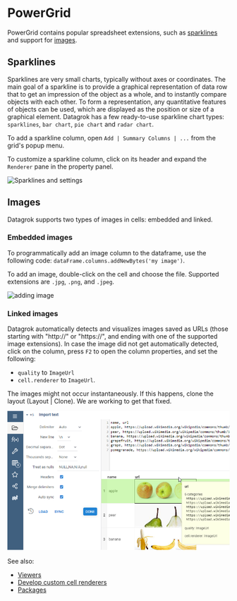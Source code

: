 # PowerGrid

PowerGrid contains popular spreadsheet extensions, such as [sparklines](#sparklines) and support for [images](#images).

## Sparklines

Sparklines are very small charts, typically without axes or coordinates. The main goal of a sparkline is to provide a
graphical representation of data row that to get an impression of the object as a whole, and to 
instantly compare objects with each other. To form a representation, any quantitative features of objects can
be used, which are displayed as the position or size of a graphical element. Datagrok has a few ready-to-use sparkline
chart types: `sparklines`, `bar chart`, `pie chart` and `radar chart`. 

To add a sparkline column, open `Add | Summary Columns | ...` from the grid's popup menu.

To customize a sparkline column, click on its header and expand the `Renderer` pane in the property panel.

![](../../help/develop/how-to/custom-cell-renderers-sparklines-and-settings.gif "Sparklines and settings")

## Images

Datagrok supports two types of images in cells: embedded and linked.

### Embedded images

To programmatically add an image column to the dataframe, use the following
code:  ```dataFrame.columns.addNewBytes('my image')```.

To add an image, double-click on the cell and choose the file. Supported extensions are `.jpg`, `.png`, and `.jpeg`.

![](../../help/develop/how-to/binary-cell-renderer.gif "adding image")

### Linked images

Datagrok automatically detects and visualizes images saved as URLs (those starting with "http://"
or "https://", and ending with one of the supported image extensions). In case the image did not
get automatically detected, click on the column, press `F2` to open the column properties, and set
the following:
* `quality` to `ImageUrl`
* `cell.renderer` to `ImageUrl`.

The images might not occur instantaneously. If this happens, clone the layout (Layout | Clone).
We are working to get that fixed.

![](images/image-url-detection.png)

See also:

* [Viewers](https://datagrok.ai/help/visualize/viewers)
* [Develop custom cell renderers](https://datagrok.ai/help/develop/how-to/custom-cell-renderers)
* [Packages](https://datagrok.ai/help/develop/develop#packages)

